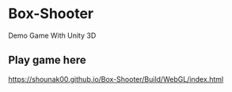 # Box-Shooter
 Demo Game With Unity 3D
 
## Play game here
 https://shounak00.github.io/Box-Shooter/Build/WebGL/index.html
